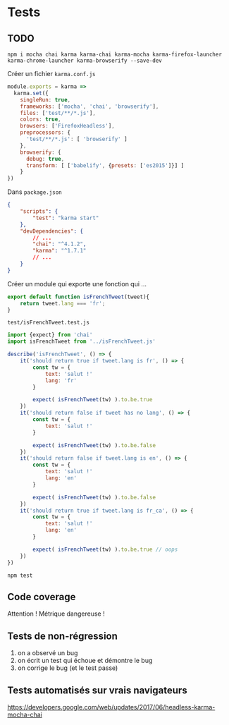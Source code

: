 # Tests

## TODO

`npm i mocha chai karma karma-chai karma-mocha karma-firefox-launcher karma-chrome-launcher karma-browserify --save-dev`


Créer un fichier `karma.conf.js`
```js
module.exports = karma =>
  karma.set({
    singleRun: true,
    frameworks: ['mocha', 'chai', 'browserify'],
    files: ['test/**/*.js'],
    colors: true,
    browsers: ['FirefoxHeadless'],
    preprocessors: {
      'test/**/*.js': [ 'browserify' ]
    },
    browserify: {
      debug: true,
      transform: [ ['babelify', {presets: ['es2015']}] ]
    }
})
```

Dans `package.json`
```json
{
    "scripts": {
        "test": "karma start"
    },
    "devDependencies": {
        // ...
        "chai": "^4.1.2",
        "karma": "^1.7.1"
        // ...
    }
}
```

Créer un module qui exporte une fonction qui ...

```js
export default function isFrenchTweet(tweet){
    return tweet.lang === 'fr';
}
```


`test/isFrenchTweet.test.js`
```js
import {expect} from 'chai'
import isFrenchTweet from '../isFrenchTweet.js'

describe('isFrenchTweet', () => {
    it('should return true if tweet.lang is fr', () => {
        const tw = {
            text: 'salut !'
            lang: 'fr'
        }

        expect( isFrenchTweet(tw) ).to.be.true
    })
    it('should return false if tweet has no lang', () => {
        const tw = {
            text: 'salut !'
        }

        expect( isFrenchTweet(tw) ).to.be.false
    })
    it('should return false if tweet.lang is en', () => {
        const tw = {
            text: 'salut !'
            lang: 'en'
        }

        expect( isFrenchTweet(tw) ).to.be.false
    })
    it('should return true if tweet.lang is fr_ca', () => {
        const tw = {
            text: 'salut !'
            lang: 'en'
        }

        expect( isFrenchTweet(tw) ).to.be.true // oops
    })
})

```

`npm test`


## Code coverage

Attention ! Métrique dangereuse !

## Tests de non-régression

1. on a observé un bug
2. on écrit un test qui échoue et démontre le bug
3. on corrige le bug (et le test passe)


## Tests automatisés sur vrais navigateurs

https://developers.google.com/web/updates/2017/06/headless-karma-mocha-chai